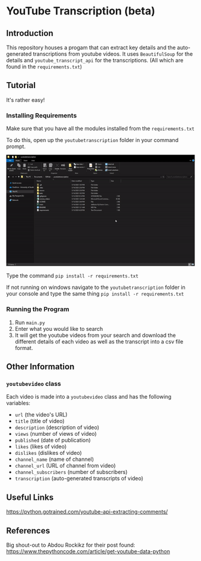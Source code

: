 # YouTube Transcription (beta)

## Introduction
This repository houses a progam that can extract key details and the auto-generated transcriptions from youtube videos. It uses `BeautifulSoup` for the details and `youtube_transcript_api` for the transcriptions. (All which are found in the `requirements.txt`)

## Tutorial
It's rather easy!

### Installing Requirements

Make sure that you have all the modules installed from the `requirements.txt`

To do this, open up the `youtubetranscription` folder in your command prompt.

![Command Prompt Gif](tutorial/command_prompt_gif.gif)

Type the command `pip install -r requirements.txt`

If not running on windows navigate to the `youtubetranscription` folder in your console and type the same thing `pip install -r requirements.txt`
### Running the Program

 1) Run `main.py`
 1) Enter what you would like to search
 1) It will get the youtube videos from your search and download the different details of each video as well as the transcript into a csv file format.

## Other Information
### `youtubevideo` class

Each video is made into a `youtubevideo` class and has the following variables:
 * `url` (the video's URL)
 * `title` (title of video)
 * `description` (description of video)
 * `views` (number of views of video)
 * `published` (date of publication)
 * `likes` (likes of video)
 * `dislikes` (dislikes of video)
 * `channel_name` (name of channel)
 * `channel_url` (URL of channel from video)
 * `channel_subscribers` (number of subscribers)
 * `transcription` (auto-generated transcripts of video)


## Useful Links
https://python.gotrained.com/youtube-api-extracting-comments/


## References
Big shout-out to Abdou Rockikz for their post found: https://www.thepythoncode.com/article/get-youtube-data-python

